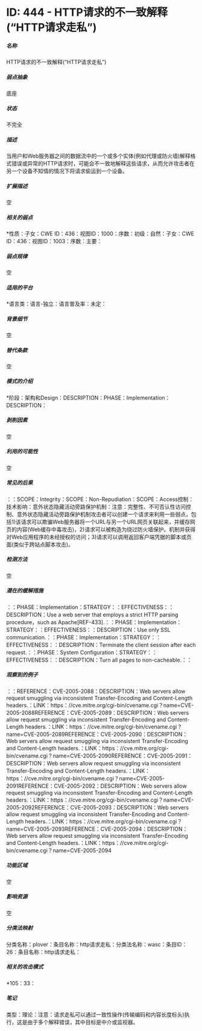 # ID: 444 - HTTP请求的不一致解释(“HTTP请求走私”)
<h5>名称</h5>HTTP请求的不一致解释(“HTTP请求走私”)
<h5>弱点抽象</h5>底座
<h5>状态</h5>不完全
<h5>描述</h5>当用户和Web服务器之间的数据流中的一个或多个实体(例如代理或防火墙)解释格式错误或异常的HTTP请求时，可能会不一致地解释这些请求，从而允许攻击者在另一个设备不知情的情况下将请求偷运到一个设备。
<h5>扩展描述</h5>空
<h5>相关的弱点</h5>*性质：子女：CWE ID：436：视图ID：1000：序数：初级：自然：子女：CWE ID：436：视图ID：1003：序数：主要：
<h5>弱点规律</h5>空
<h5>适用的平台</h5>*语言类：语言-独立：语言普及率：未定：
<h5>背景细节</h5>空
<h5>替代条款</h5>空
<h5>模式的介绍</h5>*阶段：架构和Design：DESCRIPTION：PHASE：Implementation：DESCRIPTION：
<h5>剥削因素</h5>空
<h5>利用的可能性</h5>空
<h5>常见的后果</h5>：：SCOPE：Integrity：SCOPE：Non-Repudiation：SCOPE：Access控制：技术影响：意外状态隐藏活动旁路保护机制：注意：完整性、不可否认性访问控制、意外状态隐藏活动旁路保护机制攻击者可以创建一个请求来利用一些弱点，包括1)该请求可以欺骗Web服务器将一个URL与另一个URL网页关联起来，并缓存网页的内容(Web缓存中毒攻击)，2)请求可以被构造为绕过防火墙保护。机制并获得对Web应用程序的未经授权的访问；3)请求可以调用返回客户端凭据的脚本或页面(类似于跨站点脚本攻击)。
<h5>检测方法</h5>空
<h5>潜在的缓解措施</h5>：：PHASE：Implementation：STRATEGY：：EFFECTIVENESS：：DESCRIPTION：Use a web server that employs a strict HTTP parsing procedure，such as Apache[REF-433].：：PHASE：Implementation：STRATEGY：：EFFECTIVENESS：：DESCRIPTION：Use only SSL communication.：：PHASE：Implementation：STRATEGY：：EFFECTIVENESS：：DESCRIPTION：Terminate the client session after each request.：：PHASE：System Configuration：STRATEGY：：EFFECTIVENESS：：DESCRIPTION：Turn all pages to non-cacheable.：：
<h5>观察到的例子</h5>：：REFERENCE：CVE-2005-2088：DESCRIPTION：Web servers allow request smuggling via inconsistent Transfer-Encoding and Content-Length headers.：LINK：https：//cve.mitre.org/cgi-bin/cvename.cgi？name=CVE-2005-2088REFERENCE：CVE-2005-2089：DESCRIPTION：Web servers allow request smuggling via inconsistent Transfer-Encoding and Content-Length headers.：LINK：https：//cve.mitre.org/cgi-bin/cvename.cgi？name=CVE-2005-2089REFERENCE：CVE-2005-2090：DESCRIPTION：Web servers allow request smuggling via inconsistent Transfer-Encoding and Content-Length headers.：LINK：https：//cve.mitre.org/cgi-bin/cvename.cgi？name=CVE-2005-2090REFERENCE：CVE-2005-2091：DESCRIPTION：Web servers allow request smuggling via inconsistent Transfer-Encoding and Content-Length headers.：LINK：https：//cve.mitre.org/cgi-bin/cvename.cgi？name=CVE-2005-2091REFERENCE：CVE-2005-2092：DESCRIPTION：Web servers allow request smuggling via inconsistent Transfer-Encoding and Content-Length headers.：LINK：https：//cve.mitre.org/cgi-bin/cvename.cgi？name=CVE-2005-2092REFERENCE：CVE-2005-2093：DESCRIPTION：Web servers allow request smuggling via inconsistent Transfer-Encoding and Content-Length headers.：LINK：https：//cve.mitre.org/cgi-bin/cvename.cgi？name=CVE-2005-2093REFERENCE：CVE-2005-2094：DESCRIPTION：Web servers allow request smuggling via inconsistent Transfer-Encoding and Content-Length headers.：LINK：https：//cve.mitre.org/cgi-bin/cvename.cgi？name=CVE-2005-2094
<h5>功能区域</h5>空
<h5>影响资源</h5>空
<h5>分类法映射</h5>分类名称：plover：条目名称：http请求走私：分类法名称：wasc：条目ID：26：条目名称：http请求走私：
<h5>相关的攻击模式</h5>*105：33：
<h5>笔记</h5>类型：理论：注意：请求走私可以通过一致性操作(传输编码和内容长度标头)执行，这是由于多个解释错误，其中目标是中介或监视器。

